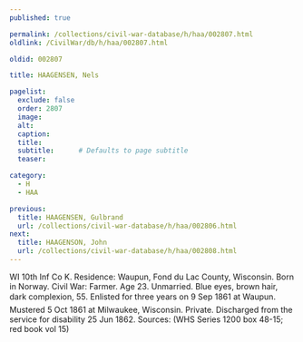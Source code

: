 ```yaml
---
published: true

permalink: /collections/civil-war-database/h/haa/002807.html
oldlink: /CivilWar/db/h/haa/002807.html

oldid: 002807

title: HAAGENSEN, Nels

pagelist:
  exclude: false
  order: 2807
  image: 
  alt:
  caption:
  title:
  subtitle:      # Defaults to page subtitle
  teaser:

category: 
  - H 
  - HAA

previous:
  title: HAAGENSEN, Gulbrand
  url: /collections/civil-war-database/h/haa/002806.html  
next:
  title: HAAGENSON, John
  url: /collections/civil-war-database/h/haa/002808.html   
---
```

WI 10th Inf Co K. Residence: Waupun, Fond du Lac County, Wisconsin. Born in Norway. Civil War: Farmer. Age 23. Unmarried. Blue eyes, brown hair, dark complexion, 5&#146;5&#148;. Enlisted for three years on 9 Sep 1861 at Waupun. Mustered 5 Oct 1861 at Milwaukee, Wisconsin. Private. Discharged from the service for disability 25 Jun 1862. Sources: (WHS Series 1200 box 48-15; red book vol 15)